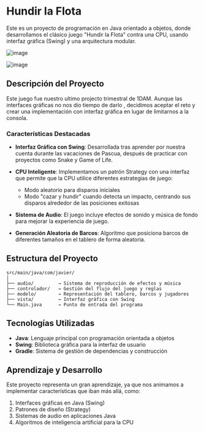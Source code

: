 # Hundir la Flota 

Este es un proyecto de programación en Java orientado a objetos, donde desarrollamos el clásico juego "Hundir la Flota" contra una CPU, usando interfaz gráfica (Swing) y una arquitectura modular.

![image](https://github.com/user-attachments/assets/0f85128b-69b5-42fa-8e53-bf1d60d3b770)

![image](https://github.com/user-attachments/assets/c05f0f4e-1d4b-41b9-ac52-40f65c5f3297)


## Descripción del Proyecto

Este juego fue nuestro ultimo projecto trimestral de 1DAM. Aunque las interfaces gráficas no nos dio tiempo de darlo , decidimos aceptar el reto y crear una implementación con interfaz gráfica en lugar de limitarnos a la consola.

### Características Destacadas

- **Interfaz Gráfica con Swing**: Desarrollada tras aprender por nuestra cuenta durante las vacaciones de Pascua, después de practicar con proyectos como Snake y Game of Life.

- **CPU Inteligente**: Implementamos un patrón Strategy con una interfaz que permite que la CPU utilice diferentes estrategias de juego:
  - Modo aleatorio para disparos iniciales
  - Modo "cazar y hundir" cuando detecta un impacto, centrando sus disparos alrededor de las posiciones exitosas

- **Sistema de Audio**: El juego incluye efectos de sonido y música de fondo para mejorar la experiencia de juego.

- **Generación Aleatoria de Barcos**: Algoritmo que posiciona barcos de diferentes tamaños en el tablero de forma aleatoria.

## Estructura del Proyecto

```
src/main/java/com/javier/
│
├── audio/         → Sistema de reproducción de efectos y música
├── controlador/   → Gestión del flujo del juego y reglas
├── modelo/        → Representación del tablero, barcos y jugadores
├── vista/         → Interfaz gráfica con Swing
└── Main.java      → Punto de entrada del programa
```

## Tecnologías Utilizadas

- **Java**: Lenguaje principal con programación orientada a objetos
- **Swing**: Biblioteca gráfica para la interfaz de usuario
- **Gradle**: Sistema de gestión de dependencias y construcción

## Aprendizaje y Desarrollo

Este proyecto representa un gran aprendizaje, ya que nos animamos a implementar características que iban más allá, como:

1. Interfaces gráficas en Java (Swing)
2. Patrones de diseño (Strategy)
3. Sistemas de audio en aplicaciones Java
4. Algoritmos de inteligencia artificial para la CPU



